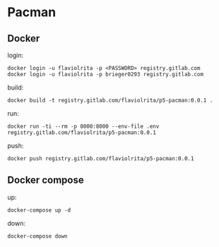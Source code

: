 # Pacman


## Docker
login:
```
docker login -u flaviolrita -p <PASSWORD> registry.gitlab.com 
docker login -u flaviolrita -p brieger0293 registry.gitlab.com 
```

build:
```
docker build -t registry.gitlab.com/flaviolrita/p5-pacman:0.0.1 .
```

run:
```
docker run -ti --rm -p 8000:8000 --env-file .env registry.gitlab.com/flaviolrita/p5-pacman:0.0.1 
```

push:
```
docker push registry.gitlab.com/flaviolrita/p5-pacman:0.0.1
```
## Docker compose
up:
```
docker-compose up -d
```
down:
```
docker-compose down
```
